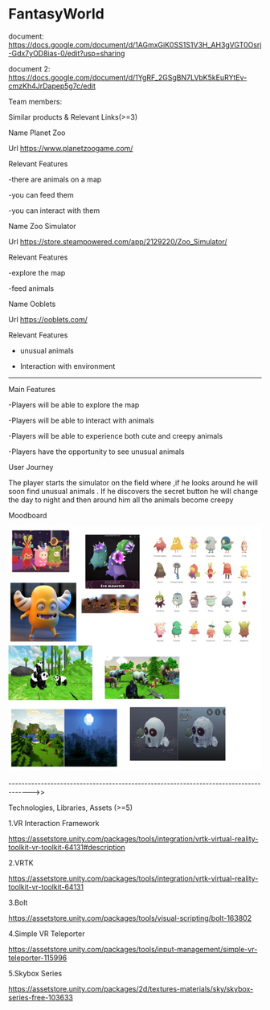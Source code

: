# FantasyWorld

document: https://docs.google.com/document/d/1AGmxGiK0SS1S1V3H_AH3gVGT0Osrj-Gdx7yOD8ias-0/edit?usp=sharing

document 2: https://docs.google.com/document/d/1YgRF_2GSgBN7LVbK5kEuRYtEv-cmzKh4JrDapep5g7c/edit

<FantasyWorld>
  
Team members: <Mareci Ioana Amalia> <Bura Stefan> <Petrariu Ioana> <Sparhat Cosmin Mihai>
  
Similar products & Relevant Links(>=3)
  
Name Planet Zoo
  
Url https://www.planetzoogame.com/
  
Relevant Features
  
-there are animals on a map
  
-you can feed them 
  
-you can interact with them

Name Zoo Simulator
  
Url https://store.steampowered.com/app/2129220/Zoo_Simulator/
  
Relevant Features 
  
-explore the map 
  
-feed animals

Name Ooblets
  
Url https://ooblets.com/
  
Relevant Features
  
- unusual animals
  
- Interaction with environment

-------------------------------------------------------------------------------------

Main Features 
  
-Players will be able to explore the map 
  
-Players will be able to interact with animals
  
-Players will be able to experience both cute and creepy animals
  
-Players have the opportunity to see unusual animals



User Journey  
  
The player starts the simulator on the field where ,if he looks around he will soon find unusual animals . If he discovers the secret button he will change the day to night and then around him all the animals become creepy 



Moodboard

![moodboard](moodboard.jpg)

------------------------------------------------------------------------------------->>

Technologies, Libraries, Assets (>=5)
  
1.VR Interaction Framework 
  
https://assetstore.unity.com/packages/tools/integration/vrtk-virtual-reality-toolkit-vr-toolkit-64131#description
  
2.VRTK
  
https://assetstore.unity.com/packages/tools/integration/vrtk-virtual-reality-toolkit-vr-toolkit-64131
  
3.Bolt
  
https://assetstore.unity.com/packages/tools/visual-scripting/bolt-163802
  
4.Simple VR Teleporter
  
https://assetstore.unity.com/packages/tools/input-management/simple-vr-teleporter-115996
  
5.Skybox Series 
  
https://assetstore.unity.com/packages/2d/textures-materials/sky/skybox-series-free-103633




